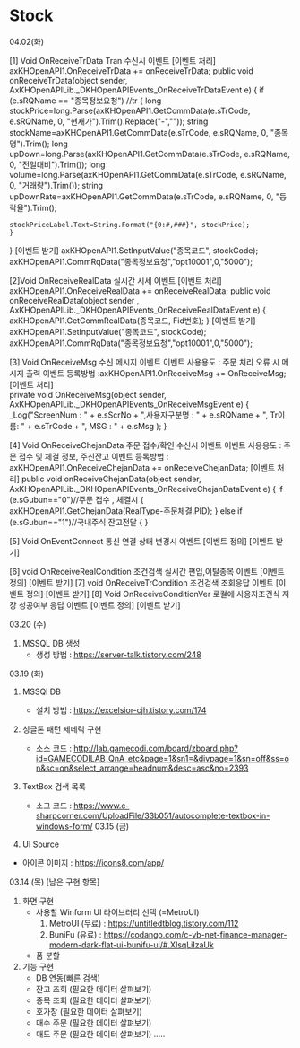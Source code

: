 # Stock
04.02(화)
 
[1] Void OnReceiveTrData Tran 수신시 이벤트
  [이벤트 처리] 
  axKHOpenAPI1.OnReceiveTrData += onReceiveTrData;
  public void onReceiveTrData(object sender, AxKHOpenAPILib._DKHOpenAPIEvents_OnReceiveTrDataEvent e)
  {
    if (e.sRQName == "종목정보요청")  //tr
    {
    long stockPrice=long.Parse(axKHOpenAPI1.GetCommData(e.sTrCode, e.sRQName, 0, "현재가").Trim().Replace("-",""));
    string stockName=axKHOpenAPI1.GetCommData(e.sTrCode, e.sRQName, 0, "종목명").Trim();
    long upDown=long.Parse(axKHOpenAPI1.GetCommData(e.sTrCode, e.sRQName, 0, "전일대비").Trim());
    long volume=long.Parse(axKHOpenAPI1.GetCommData(e.sTrCode, e.sRQName, 0, "거래량").Trim());
    string upDownRate=axKHOpenAPI1.GetCommData(e.sTrCode, e.sRQName, 0, "등락율").Trim();

    stockPriceLabel.Text=String.Format("{0:#,###}", stockPrice);
    }
  }
  [이벤트 받기]
  axKHOpenAPI1.SetInputValue("종목코드", stockCode);
  axKHOpenAPI1.CommRqData("종목정보요청","opt10001",0,"5000");

[2]Void OnReceiveRealData 실시간 시세 이벤트
  [이벤트 처리]
  axKHOpenAPI1.OnReceiveRealData += onReceiveRealData;
  public void onReceiveRealData(object sender , AxKHOpenAPILib._DKHOpenAPIEvents_OnReceiveRealDataEvent e)
  {
    axKHOpenAPI1.GetCommRealData(종목코드, Fid번호);
  }
  [이벤트 받기]
  axKHOpenAPI1.SetInputValue("종목코드", stockCode);
  axKHOpenAPI1.CommRqData("종목정보요청","opt10001",0,"5000");

[3] Void OnReceiveMsg 수신 메시지 이벤트
  이벤트 사용용도 : 주문 처리 오류 시 메시지 출력
  이벤트 등록방법 :axKHOpenAPI1.OnReceiveMsg  += OnReceiveMsg;
  [이벤트 처리]   
  private void OnReceiveMsg(object sender, AxKHOpenAPILib._DKHOpenAPIEvents_OnReceiveMsgEvent e)
  {
    _Log("ScreenNum : " + e.sScrNo + ",사용자구분명 : " + e.sRQName + ", Tr이름: " + e.sTrCode + ", MSG : " + e.sMsg );
  }


[4] Void OnReceiveChejanData 주문 접수/확인 수신시 이벤트
  이벤트 사용용도 : 주문 접수 및 체결 정보, 주신잔고
  이벤트 등록방법 : axKHOpenAPI1.OnReceiveChejanData += onReceiveChejanData;
  [이벤트 처리]
    public void onReceiveChejanData(object sender, AxKHOpenAPILib._DKHOpenAPIEvents_OnReceiveChejanDataEvent e)
        {
            if (e.sGubun=="0")//주문 접수 , 체결시
            { 
              axKHOpenAPI1.GetChejanData(RealType-주문체결.PID);
	    }
            else if (e.sGubun=="1")//국내주식 잔고전달
            {
            }

[5] Void OnEventConnect 통신 연결 상태 변경시 이벤트
  [이벤트 정의]
  [이벤트 받기]


[6] void OnReceiveRealCondition 조건검색 실시간 편입,이탈종목 이벤트
  [이벤트 정의]
  [이벤트 받기]
[7] void OnReceiveTrCondition 조건검색 조회응답 이벤트
  [이벤트 정의]
  [이벤트 받기]
[8] Void OnReceiveConditionVer 로컬에 사용자조건식 저장 성공여부 응답 이벤트
  [이벤트 정의]
  [이벤트 받기]



03.20 (수)
1. MSSQL DB 생성
   - 생성 방법 : https://server-talk.tistory.com/248

03.19 (화)
1. MSSQl DB
   - 설치 방법 : https://excelsior-cjh.tistory.com/174
   
2. 싱글톤 패턴 제네릭 구현
   - 소스 코드 : http://lab.gamecodi.com/board/zboard.php?id=GAMECODILAB_QnA_etc&page=1&sn1=&divpage=1&sn=off&ss=on&sc=on&select_arrange=headnum&desc=asc&no=2393
3. TextBox 검색 목록 
   - 소그 코드 : https://www.c-sharpcorner.com/UploadFile/33b051/autocomplete-textbox-in-windows-form/
03.15 (금)
1. UI Source
  - 아이콘 이미지 : https://icons8.com/app/


03.14 (목)
[남은 구현 항목]
1. 화면 구현
   - 사용할 Winform UI 라이브러리 선택 (=MetroUI)
     1. MetroUI (무료) : https://untitledtblog.tistory.com/112   
     2. BuniFu  (유료) : https://codango.com/c-vb-net-finance-manager-modern-dark-flat-ui-bunifu-ui/#.XIsqLiIzaUk
   - 폼 분할
2. 기능 구현
   - DB 연동(빠른 검색)
   - 잔고 조회 (필요한 데이터 살펴보기)
   - 종목 조회 (필요한 데이터 살펴보기)
   - 호가창    (필요한 데이터 살펴보기)
   - 매수 주문 (필요한 데이터 살펴보기)
   - 매도 주문 (필요한 데이터 살펴보기)
   .....
  
